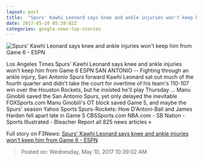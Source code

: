 ```yaml
---
layout: post
title:  "Spurs' Kawhi Leonard says knee and ankle injuries won't keep him from Game 6 - ESPN"
date: 2017-05-10 05:39:02Z
categories: google-news-top-stories
---
```


![Spurs' Kawhi Leonard says knee and ankle injuries won't keep him from Game 6 - ESPN](http://a3.espncdn.com/combiner/i?img=%2Fphoto%2F2017%2F0503%2Fr206505_1296x729_16%2D9.jpg)

Los Angeles Times Spurs' Kawhi Leonard says knee and ankle injuries won't keep him from Game 6 ESPN SAN ANTONIO -- Fighting through an ankle injury, San Antonio Spurs forward Kawhi Leonard sat out much of the fourth quarter and didn't take the court for overtime of his team's 110-107 win over the Houston Rockets, but he insisted he'll play Thursday ... Manu Ginobili saved the San Antonio Spurs, yet only delayed the inevitable FOXSports.com Manu Ginobili's OT block saved Game 5, and maybe the Spurs' season Yahoo Sports Spurs-Rockets: How D'Antoni-Ball and James Harden fell apart late in Game 5 CBSSports.com NBA.com - SB Nation - Sports Illustrated - Bleacher Report all 825 news articles »


Full story on F3News: [Spurs' Kawhi Leonard says knee and ankle injuries won't keep him from Game 6 - ESPN](http://www.f3nws.com/n/bjTGQB)

> Posted on: Wednesday, May 10, 2017 10:39:02 AM
